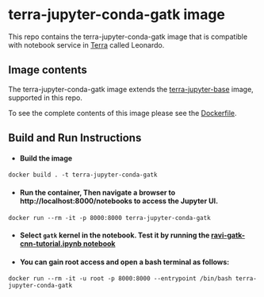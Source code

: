 # terra-jupyter-conda-gatk image

This repo contains the terra-jupyter-conda-gatk image that is compatible with notebook service in [Terra]("https://app.terra.bio/") called Leonardo.

## Image contents

The terra-jupyter-conda-gatk image extends the [terra-jupyter-base](../terra-jupyter-base) image, supported in this repo.

To see the complete contents of this image please see the [Dockerfile](./Dockerfile).


## Build and Run Instructions

- #### Build the image
```
docker build . -t terra-jupyter-conda-gatk
```

- #### Run the container, Then navigate a browser to http://localhost:8000/notebooks to access the Jupyter UI.
```
docker run --rm -it -p 8000:8000 terra-jupyter-conda-gatk
```

- #### Select `gatk` kernel in the notebook. Test it by running the [ravi-gatk-cnn-tutorial.ipynb notebook](./ravi-gatk-cnn-tutorial.ipynb)

- #### You can gain root access and open a bash terminal as follows:
```
docker run --rm -it -u root -p 8000:8000 --entrypoint /bin/bash terra-jupyter-conda-gatk
```

